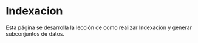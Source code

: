 # Indexacion

Esta página se desarrolla la lección de como realizar Indexación y generar subconjuntos de datos.
